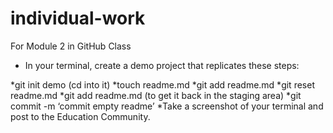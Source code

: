 # individual-work
For Module 2 in GitHub Class

* In your terminal, create a demo project that replicates these steps:

*git init demo (cd into it)
*touch readme.md
*git add readme.md
*git reset readme.md
*git add readme.md (to get it back in the staging area)
*git commit -m ‘commit empty readme’
*Take a screenshot of your terminal and post to the Education Community.
